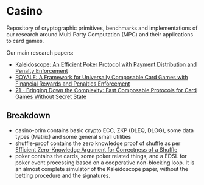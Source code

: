 # Casino

Repository of cryptographic primitives, benchmarks and implementations of our
research around Multi Party Computation (MPC) and their applications to
card games.

Our main research papers:

* [Kaleidoscope: An Efficient Poker Protocol with Payment Distribution and Penalty Enforcement](https://eprint.iacr.org/2017/899.pdf)
* [ROYALE: A Framework for Universally Composable Card Games with Financial Rewards and Penalties Enforcement](https://eprint.iacr.org/2018/157.pdf)
* [21 - Bringing Down the Complexity: Fast Composable Protocols for Card Games Without Secret State](https://eprint.iacr.org/2018/303.pdf)

## Breakdown

* casino-prim contains basic crypto ECC, ZKP (DLEQ, DLOG), some data types (Matrix) and some general small utilities
* shuffle-proof contains the zero knowledge proof of shuffle as per [Efficient Zero-Knowledge Argument for Correctness of a Shuffle](http://www0.cs.ucl.ac.uk/staff/J.Groth/MinimalShuffle.pdf)
* poker contains the cards, some poker related things, and a EDSL for poker event processing based on a cooperative non-blocking loop. It is an almost complete simulator of the Kaleidoscope paper, without the betting procedure and the signatures.
